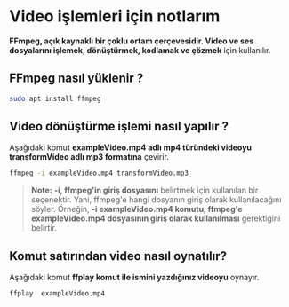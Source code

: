 # Video işlemleri için notlarım
**FFmpeg, açık kaynaklı bir çoklu ortam çerçevesidir. Video ve ses dosyalarını işlemek, dönüştürmek, kodlamak ve çözmek** için kullanılır. 
## FFmpeg nasıl yüklenir ?
```BASH
sudo apt install ffmpeg
```
## Video dönüştürme işlemi nasıl yapılır ?
Aşağıdaki komut **exampleVideo.mp4 adlı mp4 türündeki videoyu transformVideo adlı mp3 formatına** çevirir.
```BASH
ffmpeg -i exampleVideo.mp4 transformVideo.mp3
```
> **Note:**  **-i, ffmpeg'in giriş dosyasını** belirtmek için kullanılan bir seçenektir. Yani, ffmpeg'e hangi dosyanın giriş olarak kullanılacağını söyler. Örneğin, **-i exampleVideo.mp4 komutu, ffmpeg'e exampleVideo.mp4 dosyasının giriş olarak kullanılması** gerektiğini belirtir.

## Komut satırından video nasıl oynatılır?
Aşağıdaki komut **ffplay komut ile ismini yazdığınız videoyu** oynayır.
```BASH
ffplay  exampleVideo.mp4
```
